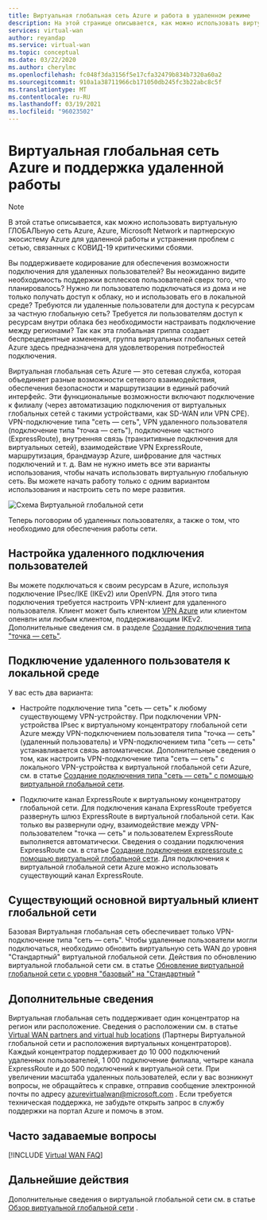 ```yaml
---
title: Виртуальная глобальная сеть Azure и работа в удаленном режиме
description: На этой странице описывается, как можно использовать виртуальную сеть Azure для удаленной работы из-за гриппа КОВИД-19.
services: virtual-wan
author: reyandap
ms.service: virtual-wan
ms.topic: conceptual
ms.date: 03/22/2020
ms.author: cherylmc
ms.openlocfilehash: fc048f3da3156f5e17cfa32479b834b7320a60a2
ms.sourcegitcommit: 910a1a38711966cb171050db245fc3b22abc8c5f
ms.translationtype: MT
ms.contentlocale: ru-RU
ms.lasthandoff: 03/19/2021
ms.locfileid: "96023502"
---
```

# <a name="azure-virtual-wan-and-supporting-remote-work"></a>Виртуальная глобальная сеть Azure и поддержка удаленной работы

>[!NOTE]
>В этой статье описывается, как можно использовать виртуальную ГЛОБАЛЬную сеть Azure, Azure, Microsoft Network и партнерскую экосистему Azure для удаленной работы и устранения проблем с сетью, связанных с КОВИД-19 критическими сбоями.
>

Вы поддерживаете кодирование для обеспечения возможности подключения для удаленных пользователей?
Вы неожиданно видите необходимость поддержки всплесков пользователей сверх того, что планировалось?
Нужно ли пользователю подключаться из дома и не только получать доступ к облаку, но и использовать его в локальной среде?
Требуются ли удаленные пользователи для доступа к ресурсам за частную глобальную сеть?
Требуется ли пользователям доступ к ресурсам внутри облака без необходимости настраивать подключение между регионами?
Так как эта глобальная гриппа создает беспрецедентные изменения, группа виртуальных глобальных сетей Azure здесь предназначена для удовлетворения потребностей подключения.

Виртуальная глобальная сеть Azure — это сетевая служба, которая объединяет разные возможности сетевого взаимодействия, обеспечения безопасности и маршрутизации в единый рабочий интерфейс. Эти функциональные возможности включают подключение к филиалу (через автоматизацию подключения от виртуальных глобальных сетей с такими устройствами, как SD-WAN или VPN CPE). VPN-подключение типа "сеть — сеть", VPN удаленного пользователя (подключение типа "точка — сеть"), подключение частного (ExpressRoute), внутренняя связь (транзитивные подключения для виртуальных сетей), взаимодействие VPN ExpressRoute, маршрутизация, брандмауэр Azure, шифрование для частных подключений и т. д. Вам не нужно иметь все эти варианты использования, чтобы начать использовать виртуальную глобальную сеть. Вы можете начать работу только с одним вариантом использования и настроить сеть по мере развития.

![Схема Виртуальной глобальной сети](./media/virtual-wan-about/virtualwan1.png)

Теперь поговорим об удаленных пользователях, а также о том, что необходимо для обеспечения работы сети.

## <a name="set-up-remote-user-connectivity"></a><a name="connectivity"></a>Настройка удаленного подключения пользователей

Вы можете подключаться к своим ресурсам в Azure, используя подключение IPsec/IKE (IKEv2) или OpenVPN. Для этого типа подключения требуется настроить VPN-клиент для удаленного пользователя. Клиент может быть клиентом [VPN Azure](https://go.microsoft.com/fwlink/?linkid=2117554) или клиентом опенвпн или любым клиентом, поддерживающим IKEv2. Дополнительные сведения см. в разделе [Создание подключения типа "точка — сеть"](virtual-wan-point-to-site-portal.md).

## <a name="connectivity-from-the-remote-user-to-on-premises"></a><a name="remote user connectivity"></a>Подключение удаленного пользователя к локальной среде

У вас есть два варианта:

* Настройте подключение типа "сеть — сеть" к любому существующему VPN-устройству. При подключении VPN-устройства IPsec к виртуальному концентратору глобальной сети Azure между VPN-подключением пользователя типа "точка — сеть" (удаленный пользователь) и VPN-подключением типа "сеть — сеть" устанавливается связь автоматически. Дополнительные сведения о том, как настроить VPN-подключение типа "сеть — сеть" с локального VPN-устройства к виртуальной глобальной сети Azure, см. в статье [Создание подключения типа "сеть — сеть" с помощью виртуальной глобальной сети](virtual-wan-site-to-site-portal.md).

* Подключите канал ExpressRoute к виртуальному концентратору глобальной сети. Для подключения канала ExpressRoute требуется развернуть шлюз ExpressRoute в виртуальной глобальной сети. Как только вы развернули одну, взаимодействие между VPN-пользователем "точка — сеть" и пользователем ExpressRoute выполняется автоматически. Сведения о создании подключения ExpressRoute см. в статье [Создание подключения expressroute с помощью виртуальной глобальной сети](virtual-wan-expressroute-portal.md). Для подключения к виртуальной глобальной сети Azure можно использовать существующий канал ExpressRoute.

## <a name="existing-basic-virtual-wan-customer"></a><a name="basic vWAN"></a>Существующий основной виртуальный клиент глобальной сети

Базовая Виртуальная глобальная сеть обеспечивает только VPN-подключение типа "сеть — сеть". Чтобы удаленные пользователи могли подключаться, необходимо обновить виртуальную сеть WAN до уровня "Стандартный" виртуальной глобальной сети. Действия по обновлению виртуальной глобальной сети см. в статье [Обновление виртуальной глобальной сети с уровня "базовый" на "Стандартный](upgrade-virtual-wan.md) "

## <a name="additional-information"></a><a name="other considerations"></a>Дополнительные сведения

Виртуальная глобальная сеть поддерживает один концентратор на регион или расположение. Сведения о расположении см. в статье [Virtual WAN partners and virtual hub locations](virtual-wan-locations-partners.md) (Партнеры Виртуальной глобальной сети и расположения виртуальных концентраторов). Каждый концентратор поддерживает до 10 000 подключений удаленных пользователей, 1 000 подключение филиала, четыре канала ExpressRoute и до 500 подключений к виртуальной сети. При увеличении масштаба удаленных пользователей, если у вас возникнут вопросы, не обращайтесь к справке, отправив сообщение электронной почты по адресу azurevirtualwan@microsoft.com . Если требуется техническая поддержка, не забудьте открыть запрос в службу поддержки на портал Azure и помочь в этом.

## <a name="faq"></a><a name="faq"></a>Часто задаваемые вопросы

[!INCLUDE [Virtual WAN FAQ](../../includes/virtual-wan-faq-include.md)]

## <a name="next-steps"></a>Дальнейшие действия

Дополнительные сведения о виртуальной глобальной сети см. в статье [Обзор виртуальной глобальной сети](virtual-wan-about.md) .